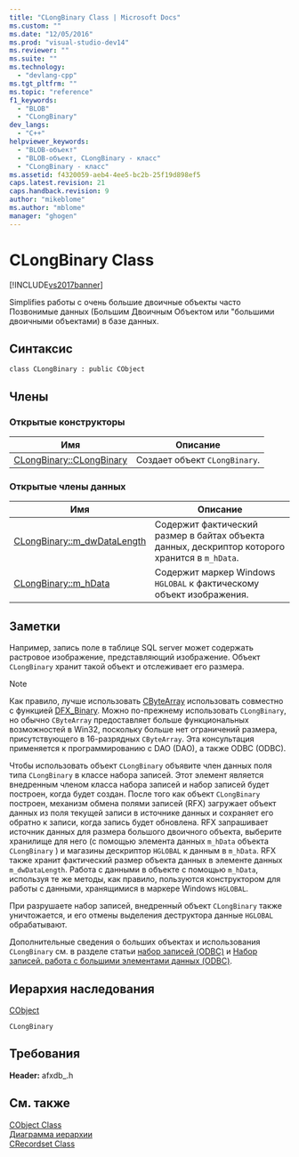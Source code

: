 ```yaml
---
title: "CLongBinary Class | Microsoft Docs"
ms.custom: ""
ms.date: "12/05/2016"
ms.prod: "visual-studio-dev14"
ms.reviewer: ""
ms.suite: ""
ms.technology: 
  - "devlang-cpp"
ms.tgt_pltfrm: ""
ms.topic: "reference"
f1_keywords: 
  - "BLOB"
  - "CLongBinary"
dev_langs: 
  - "C++"
helpviewer_keywords: 
  - "BLOB-объект"
  - "BLOB-объект, CLongBinary - класс"
  - "CLongBinary - класс"
ms.assetid: f4320059-aeb4-4ee5-bc2b-25f19d898ef5
caps.latest.revision: 21
caps.handback.revision: 9
author: "mikeblome"
ms.author: "mblome"
manager: "ghogen"
---
```

# CLongBinary Class
[!INCLUDE[vs2017banner](../../assembler/inline/includes/vs2017banner.md)]

Simplifies работы с очень большие двоичные объекты часто Позвонимые данных \(Большим Двоичным Объектом или "большими двоичными объектами\) в базе данных.  
  
## Синтаксис  
  
```  
class CLongBinary : public CObject  
```  
  
## Члены  
  
### Открытые конструкторы  
  
|Имя|Описание|  
|---------|--------------|  
|[CLongBinary::CLongBinary](../Topic/CLongBinary::CLongBinary.md)|Создает объект `CLongBinary`.|  
  
### Открытые члены данных  
  
|Имя|Описание|  
|---------|--------------|  
|[CLongBinary::m\_dwDataLength](../Topic/CLongBinary::m_dwDataLength.md)|Содержит фактический размер в байтах объекта данных, дескриптор которого хранится в `m_hData`.|  
|[CLongBinary::m\_hData](../Topic/CLongBinary::m_hData.md)|Содержит маркер Windows `HGLOBAL` к фактическому объект изображения.|  
  
## Заметки  
 Например, запись поле в таблице SQL server может содержать растровое изображение, представляющий изображение.  Объект `CLongBinary` хранит такой объект и отслеживает его размера.  
  
> [!NOTE]
>  Как правило, лучше использовать [CByteArray](../../mfc/reference/cbytearray-class.md) использовать совместно с функцией [DFX\_Binary](../Topic/DFX_Binary.md).  Можно по\-прежнему использовать `CLongBinary`, но обычно `CByteArray` предоставляет больше функциональных возможностей в Win32, поскольку больше нет ограничений размера, присутствующего в 16\-разрядных `CByteArray`.  Эта консультация применяется к программированию с DAO \(DAO\), а также ODBC \(ODBC\).  
  
 Чтобы использовать объект `CLongBinary` объявите член данных поля типа `CLongBinary` в классе набора записей.  Этот элемент является внедренным членом класса набора записей и набор записей будет построен, когда будет создан.  После того как объект `CLongBinary` построен, механизм обмена полями записей \(RFX\) загружает объект данных из поля текущей записи в источнике данных и сохраняет его обратно к записи, когда запись будет обновлена.  RFX запрашивает источник данных для размера большого двоичного объекта, выберите хранилище для него \(с помощью элемента данных `m_hData` объекта `CLongBinary` \) и магазины дескриптор `HGLOBAL` к данным в `m_hData`.  RFX также хранит фактический размер объекта данных в элементе данных `m_dwDataLength`.  Работа с данными в объекте с помощью `m_hData`, используя те же методы, как правило, пользуются конструктором для работы с данными, хранящимися в маркере Windows `HGLOBAL`.  
  
 При разрушаете набор записей, внедренный объект `CLongBinary` также уничтожается, и его отмены выделения деструктора данные `HGLOBAL` обрабатывают.  
  
 Дополнительные сведения о больших объектах и использования `CLongBinary` см. в разделе статьи [набор записей \(ODBC\)](../../data/odbc/recordset-odbc.md) и [Набор записей. работа с большими элементами данных \(ODBC\)](../../data/odbc/recordset-working-with-large-data-items-odbc.md).  
  
## Иерархия наследования  
 [CObject](../Topic/CObject%20Class.md)  
  
 `CLongBinary`  
  
## Требования  
 **Header:**  afxdb\_.h  
  
## См. также  
 [CObject Class](../Topic/CObject%20Class.md)   
 [Диаграмма иерархии](../../mfc/hierarchy-chart.md)   
 [CRecordset Class](../Topic/CRecordset%20Class.md)